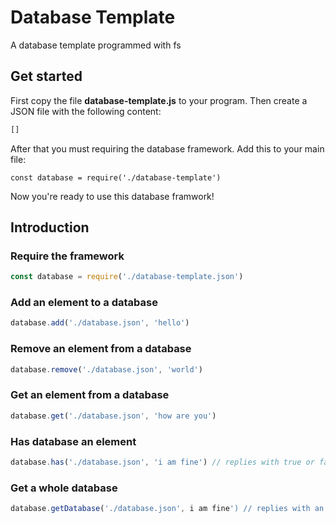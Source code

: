 # Database Template
A database template programmed with fs

## Get started
First copy the file __database-template.js__ to your program. Then create a JSON file with the following content:
```sh
[]
```
After that you must requiring the database framework. Add this to your main file:
```
const database = require('./database-template')
```
Now you're ready to use this database framwork!

## Introduction
### Require the framework
```js
const database = require('./database-template.json')
```

### Add an element to a database
```js
database.add('./database.json', 'hello')
```

### Remove an element from a database
```js
database.remove('./database.json', 'world')
```

### Get an element from a database
```js
database.get('./database.json', 'how are you')
```

### Has database an element
```js
database.has('./database.json', 'i am fine') // replies with true or false
```

### Get a whole database
```js
database.getDatabase('./database.json', i am fine') // replies with an array
```
